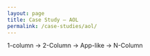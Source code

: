 ```yaml
---
layout: page
title: Case Study – AOL
permalink: /case-studies/aol/
---
```


1-column &rarr; 2-Column &rarr; App-like &rarr; N-Column
